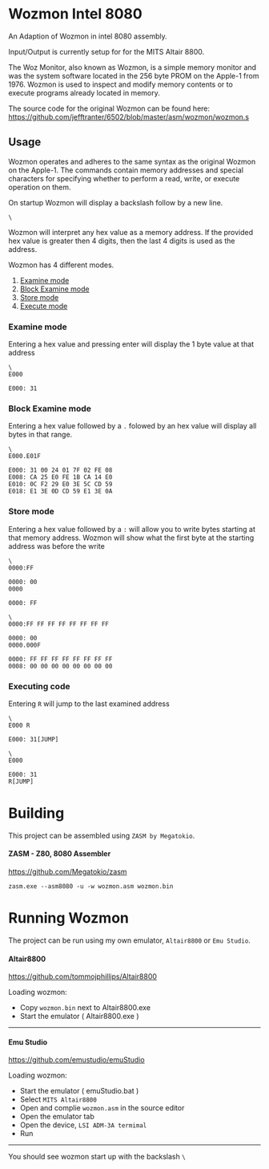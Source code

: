 # Wozmon Intel 8080

An Adaption of Wozmon in intel 8080 assembly.

Input/Output is currently setup for for the MITS Altair 8800.

The Woz Monitor, also known as Wozmon, is a simple memory monitor and was the system software located in the 256 byte PROM on the Apple-1 from 1976. Wozmon is used to inspect and modify memory contents or to execute programs already located in memory.

The source code for the original Wozmon can be found here: https://github.com/jefftranter/6502/blob/master/asm/wozmon/wozmon.s

## Usage

Wozmon operates and adheres to the same syntax as the original Wozmon on the Apple-1. The commands contain memory addresses and special characters for specifying whether to perform a read, write, or execute operation on them.

On startup Wozmon will display a backslash follow by a new line.

```
\
```

Wozmon will interpret any hex value as a memory address. If the provided hex value is greater then 4 digits, then the last 4 digits is used as the address.

Wozmon has 4 different modes.
 
 1. [Examine mode ](#examine-mode)
 2. [Block Examine mode](#block-examine-mode)
 3. [Store mode](#store-mode)
 4. [Execute mode](#executing-code)

 ### Examine mode
  Entering a hex value and pressing enter will display the 1 byte value at that address

```
\
E000

E000: 31
```

 ### Block Examine mode
 Entering a hex value followed by a `.` folowed by an hex value will display all bytes in that range.

```
\
E000.E01F

E000: 31 00 24 01 7F 02 FE 08
E008: CA 25 E0 FE 1B CA 14 E0
E010: 0C F2 29 E0 3E 5C CD 59
E018: E1 3E 0D CD 59 E1 3E 0A

```

 ### Store mode
  Entering a hex value followed by a `:` will allow you to write bytes starting at that memory address. Wozmon will show what the first byte at the starting address was before the write

```
\
0000:FF

0000: 00
0000

0000: FF
```

```
\
0000:FF FF FF FF FF FF FF FF

0000: 00
0000.000F

0000: FF FF FF FF FF FF FF FF
0008: 00 00 00 00 00 00 00 00
```

 ### Executing code

 Entering `R` will jump to the last examined address

```
\
E000 R

E000: 31[JUMP]
```
```
\
E000 

E000: 31
R[JUMP]
```

# Building

This project can be assembled using `ZASM by Megatokio`. 

#### ZASM - Z80, 8080 Assembler

https://github.com/Megatokio/zasm

```
zasm.exe --asm8080 -u -w wozmon.asm wozmon.bin
```

# Running Wozmon

 The project can be run using my own emulator, `Altair8800` or `Emu Studio`.
 
#### Altair8800

https://github.com/tommojphillips/Altair8800

  Loading wozmon:
 - Copy `wozmon.bin` next to Altair8800.exe
 - Start the emulator ( Altair8800.exe )

 ---

#### Emu Studio

https://github.com/emustudio/emuStudio

  Loading wozmon:
 - Start the emulator ( emuStudio.bat )
 - Select `MITS Altair8800`
 - Open and complie `wozmon.asm` in the source editor
 - Open the emulator tab
 - Open the device, `LSI ADM-3A termimal`
 - Run

 ---

You should see wozmon start up with the backslash `\`
